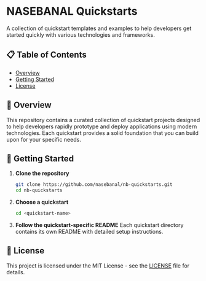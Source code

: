 # NASEBANAL Quickstarts

A collection of quickstart templates and examples to help developers get started quickly with various technologies and frameworks.

## 📋 Table of Contents

- [Overview](#overview)
- [Getting Started](#getting-started)
- [License](#license)

## 🚀 Overview

This repository contains a curated collection of quickstart projects designed to help developers rapidly prototype and deploy applications using modern technologies. Each quickstart provides a solid foundation that you can build upon for your specific needs.

## 🏁 Getting Started

1. **Clone the repository**
   ```bash
   git clone https://github.com/nasebanal/nb-quickstarts.git
   cd nb-quickstarts
   ```

2. **Choose a quickstart**
   ```bash
   cd <quickstart-name>
   ```

3. **Follow the quickstart-specific README**
   Each quickstart directory contains its own README with detailed setup instructions.

## 📝 License

This project is licensed under the MIT License - see the [LICENSE](LICENSE) file for details.
